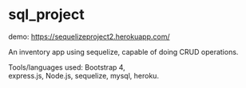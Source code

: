 # sql_project

demo: https://sequelizeproject2.herokuapp.com/

An inventory app using sequelize, capable of doing CRUD operations. 

Tools/languages used:
Bootstrap 4,<br>
express.js,
Node.js,
sequelize,
mysql,
heroku.
